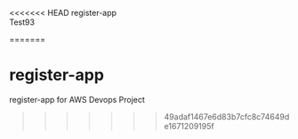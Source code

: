 <<<<<<< HEAD
register-app
<br>
Test93

=======
# register-app
register-app for AWS Devops Project
>>>>>>> 49adaf1467e6d83b7cfc8c74649de1671209195f
